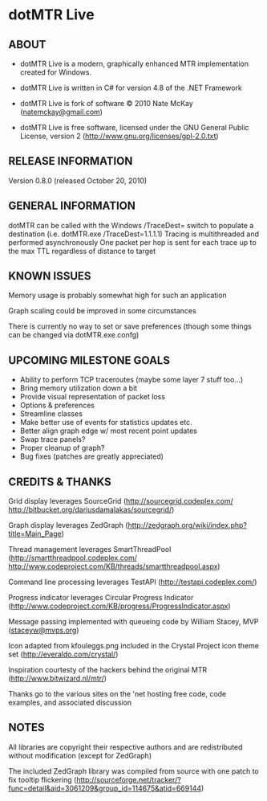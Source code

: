 dotMTR Live
=========================

## ABOUT
- dotMTR Live is a modern, graphically enhanced MTR implementation created for Windows.

- dotMTR Live is written in C# for version 4.8 of the .NET Framework

- dotMTR Live is fork of software &copy;  2010 Nate McKay (natemckay@gmail.com)

- dotMTR Live is free software, licensed under the GNU General Public License, version 2 (http://www.gnu.org/licenses/gpl-2.0.txt)

## RELEASE INFORMATION
Version 0.8.0 (released October 20, 2010)

## GENERAL INFORMATION
dotMTR can be called with the Windows /TraceDest= switch to populate a destination (i.e. dotMTR.exe /TraceDest=1.1.1.1)
Tracing is multithreaded and performed asynchronously
One packet per hop is sent for each trace up to the max TTL regardless of distance to target

## KNOWN ISSUES
Memory usage is probably somewhat high for such an application

Graph scaling could be improved in some circumstances

There is currently no way to set or save preferences (though some things can be changed via dotMTR.exe.confg)

## UPCOMING MILESTONE GOALS
- Ability to perform TCP traceroutes (maybe some layer 7 stuff too...)
- Bring memory utilization down a bit
- Provide visual representation of packet loss
- Options & preferences
- Streamline classes
- Make better use of events for statistics updates etc.
- Better align graph edge w/ most recent point updates
- Swap trace panels?
- Proper cleanup of graph?
- Bug fixes (patches are greatly appreciated)

## CREDITS & THANKS
Grid display leverages SourceGrid (http://sourcegrid.codeplex.com/ http://bitbucket.org/dariusdamalakas/sourcegrid/)

Graph display leverages ZedGraph (http://zedgraph.org/wiki/index.php?title=Main_Page)

Thread management leverages SmartThreadPool (http://smartthreadpool.codeplex.com/ http://www.codeproject.com/KB/threads/smartthreadpool.aspx)

Command line processing leverages TestAPI (http://testapi.codeplex.com/)

Progress indicator leverages Circular Progress Indicator (http://www.codeproject.com/KB/progress/ProgressIndicator.aspx)

Message passing implemented with queueing code by William Stacey, MVP (staceyw@mvps.org)

Icon adapted from kfouleggs.png included in the Crystal Project icon theme set (http://everaldo.com/crystal/)

Inspiration courtesty of the hackers behind the original MTR (http://www.bitwizard.nl/mtr/)

Thanks go to the various sites on the 'net hosting free code, code examples, and associated discussion

## NOTES
All libraries are copyright their respective authors and are redistributed without modification (except for ZedGraph)

The included ZedGraph library was compiled from source with one patch to fix tooltip flickering (http://sourceforge.net/tracker/?func=detail&aid=3061209&group_id=114675&atid=669144)
